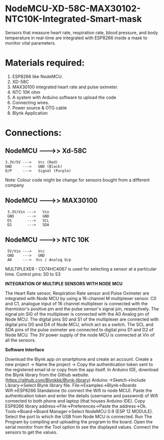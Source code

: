 # NodeMCU-XD-58C-MAX30102-NTC10K-Integrated-Smart-mask
Sensors that measure heart rate, respiration rate, blood pressure, and body temperature in real-time are integrated with ESP8266 inside a mask to monitor vital parameters.



# Materials required:

1) ESP8266 like NodeMCU.
2) XD-58C
3) MAX30100 integrated heart rate and pulse oximeter.
4) NTC 10K ohm
5) A system with Arduino software to upload the code
6) Connecting wires.
7) Power source & OTG cable 
8) Blynk Application

# Connections:

   NodeMCU --->>  Xd-58C
  ---------------------  
    3.3V/5V --->   Vcc (Red)
    GND     --->   GND (Black)
    O/P     --->   Signal (Purple)

Note: Colour code might be change for sensors bought from a different company
  
  
   NodeMCU --->>  MAX30100
  -----------------------  
     3.3V/Vin --->   Vin 
     GND      --->   GND
     D1       --->   SCL
     D2       --->   SDA
   
     
   NodeMCU --->>  NTC 10K
  -----------------------  
     5V/Vin --->   Vcc
     GND    --->   GND
     A0     --->  Vcc / Analog O/p
     
  MULTIPLEXER - CD74HC4067 is used for selecting a sensor at a particular time. 
  Control pins: S0 to S3
  
**INTEGRATION OF MULTIPLE SENSORS WITH NODE MCU**

The Heart Rate sensor, Respiration Rate sensor and Pulse Oximeter are integrated with Node MCU by using a 16-channel M multiplexer sensor. 
C0  and C1, analogue input of 16 channel multiplexer is connected with the thermistor's positive pin and the pulse sensor's signal pin, respectively.
The signal pin SIG of the multiplexer is connected with the A0 Analog pin of Node MCU. 
The digital pins S0 and S1 of the multiplexer are connected with digital pins D0 and D4 of Node MCU, which act as a switch.
The SCL and SDA pins of the pulse oximeter are connected to digital pins D1 and D2 of Node MCU. 
The 3V power supply of the node MCU is connected at Vin of all the sensors. 


  **Software Interface**
  
Download the Blynk app on smartphone and create an account. 
Create a new project → Name the project → Copy the authentication token sent to the registered email id or copy from the app itself. 
In Arduino IDE, download the Blynk library from the Github website. (https://github.com/Blynkkk/Blynk-library) 
Arduino →Sketch→Include Library→Select Blynk library file.
File→Examples→Blynk→Boards Wifi→ESP8266 Standalone (to connect the Wifi to node MCU).
Paste the authentication token and enter the details (username and password) of Wifi connected to both phone and laptop (that houses Arduino IDE). 
Copy ESP8266 library address→File→Preferences→Paste the address→Ok.
Tools→Board→Board Manager→Select NodeMCU 0.9 (ESP 12 MODULE).
Select the port to which the USB from Node MCU is connected.
Run The Program by compiling and uploading the program to the board.
Open the serial monitor from the Tool option to see the displayed values.
Connect the sensors to get the values.
